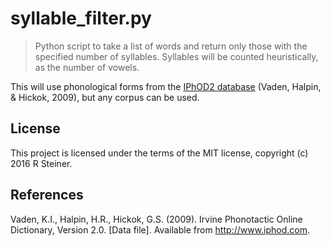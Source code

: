 # syllable_filter.py

>Python script to take a list of words and return only those with the
specified number of syllables. Syllables will be counted heuristically,
as the number of vowels.

This will use phonological forms from the [IPhOD2 database](http://iphod.com) 
(Vaden, Halpin, & Hickok, 2009), but any corpus can be used.

## License

This project is licensed under the terms of the MIT license, copyright (c) 2016
R Steiner.

## References

Vaden, K.I., Halpin, H.R., Hickok, G.S. (2009). Irvine Phonotactic Online 
Dictionary, Version 2.0. [Data file]. Available from http://www.iphod.com.
